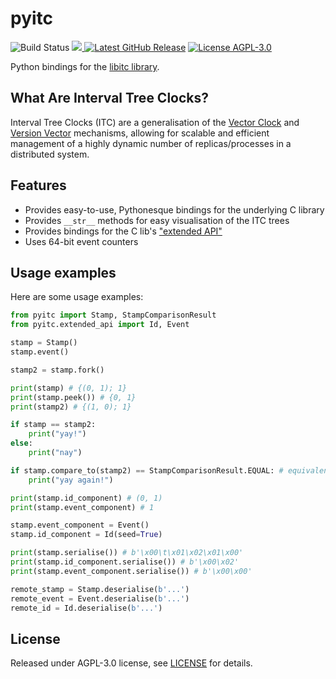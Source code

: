 # pyitc

<img src="https://img.shields.io/github/actions/workflow/status/sdimovv/pyitc/.github%2Fworkflows%2Fbuild-and-run-tests.yml?branch=main&logo=github" alt="Build Status"> <a href="https://codecov.io/gh/sdimovv/pyitc" >
 <img src="https://codecov.io/gh/sdimovv/pyitc/graph/badge.svg"/>
 </a> <a href="https://github.com/sdimovv/pyitc/releases/latest"><img src="https://img.shields.io/github/v/release/sdimovv/pyitc" alt="Latest GitHub Release"></a> <a href="./LICENSE"><img src="https://img.shields.io/github/license/sdimovv/pyitc" alt="License AGPL-3.0"></a>

Python bindings for the [libitc library](https://github.com/sdimovv/libitc).

## What Are Interval Tree Clocks?

Interval Tree Clocks (ITC) are a generalisation of the [Vector Clock](https://en.wikipedia.org/wiki/Vector_clock) and [Version Vector](https://en.wikipedia.org/wiki/Version_vector) mechanisms, allowing for scalable and efficient management of a
highly dynamic number of replicas/processes in a distributed system.


## Features

* Provides easy-to-use, Pythonesque bindings for the underlying C library
* Provides `__str__` methods for easy visualisation of the ITC trees
* Provides bindings for the C lib's ["extended API"](https://github.com/sdimovv/libitc?tab=readme-ov-file#features:~:text=%22extended%22%20API%20interface)
* Uses 64-bit event counters

## Usage examples

Here are some usage examples:

```py
from pyitc import Stamp, StampComparisonResult
from pyitc.extended_api import Id, Event

stamp = Stamp()
stamp.event()

stamp2 = stamp.fork()

print(stamp) # {(0, 1); 1}
print(stamp.peek()) # {0, 1}
print(stamp2) # {(1, 0); 1}

if stamp == stamp2:
    print("yay!")
else:
    print("nay")

if stamp.compare_to(stamp2) == StampComparisonResult.EQUAL: # equivalent to stamp == stamp2
    print("yay again!")

print(stamp.id_component) # (0, 1)
print(stamp.event_component) # 1

stamp.event_component = Event()
stamp.id_component = Id(seed=True)

print(stamp.serialise()) # b'\x00\t\x01\x02\x01\x00'
print(stamp.id_component.serialise()) # b'\x00\x02'
print(stamp.event_component.serialise()) # b'\x00\x00'

remote_stamp = Stamp.deserialise(b'...')
remote_event = Event.deserialise(b'...')
remote_id = Id.deserialise(b'...')
```

## License

Released under AGPL-3.0 license, see [LICENSE](./LICENSE) for details.
